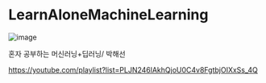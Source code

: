 # LearnAloneMachineLearning
![image](https://user-images.githubusercontent.com/100292156/215307715-2d9cd367-ff37-4da4-bd02-53bd43a8dee3.png)

혼자 공부하는 머신러닝+딥러닝/ 박해선

https://youtube.com/playlist?list=PLJN246lAkhQjoU0C4v8FgtbjOIXxSs_4Q

